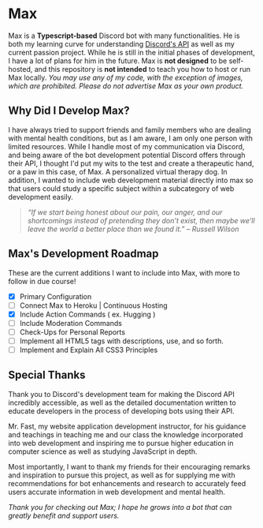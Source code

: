 # Max
Max is a **Typescript-based** Discord bot with many functionalities. He is both my learning curve for understanding [Discord's API](https://discord.com/developers/docs/intro) as well as my current passion project. While he is still in the initial phases of development, I have a lot of plans for him in the future. Max is **not designed** to be self-hosted, and this repository is **not intended** to teach you how to host or run Max locally. *You may use any of my code, with the exception of images, which are prohibited. Please do not advertise Max as your own product.*

## Why Did I Develop Max?
I have always tried to support friends and family members who are dealing with mental health conditions, but as I am aware, I am only one person with limited resources. While I handle most of my communication via Discord, and being aware of the bot development potential Discord offers through their API, I thought I'd put my wits to the test and create a therapeutic hand, or a paw in this case, of Max. A personalized virtual therapy dog. In addition, I wanted to include web development material directly into max so that users could study a specific subject within a subcategory of web development easily.

> _“If we start being honest about our pain, our anger, and our shortcomings instead of pretending they don’t exist, then maybe we’ll leave the world a better place than we found it.” – Russell Wilson_

## Max's Development Roadmap
These are the current additions I want to include into Max, with more to follow in due course!

- [x] Primary Configuration
- [ ] Connect Max to Heroku | Continuous Hosting
- [X] Include Action Commands ( ex. Hugging )
- [ ] Include Moderation Commands
- [ ] Check-Ups for Personal Reports
- [ ] Implement all HTML5 tags with descriptions, use, and so forth.
- [ ] Implement and Explain All CSS3 Principles

## Special Thanks
Thank you to Discord's development team for making the Discord API incredibly accessible, as well as the detailed documentation written to educate developers in the process of developing bots using their API.

Mr. Fast, my website application development instructor, for his guidance and teachings in teaching me and our class the knowledge incorporated into web development and inspiring me to pursue higher education in computer science as well as studying JavaScript in depth.

Most importantly, I want to thank my friends for their encouraging remarks and inspiration to pursue this project, as well as for supplying me with recommendations for bot enhancements and research to accurately feed users accurate information in web development and mental health.

*Thank you for checking out Max; I hope he grows into a bot that can greatly benefit and support users.*
